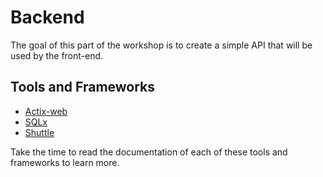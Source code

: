 # Backend

The goal of this part of the workshop is to create a simple API that will be used by the front-end.

## Tools and Frameworks

- [Actix-web](https://actix.rs/)
- [SQLx](https://github.com/launchbadge/sqlx)
- [Shuttle](https://www.shuttle.rs/)

Take the time to read the documentation of each of these tools and frameworks to learn more.
